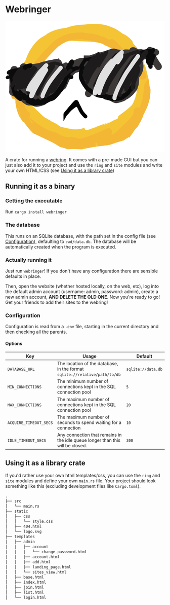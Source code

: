 # Webringer
![Logo](static/logo.svg)

A crate for running a [webring](https://en.wikipedia.org/wiki/Webring). It comes with a pre-made
GUI but you can just also add it to your project and use the `ring` and `site` modules and write your own HTML/CSS (see [Using it as a library crate](#using-it-as-a-library-crate))

## Running it as a binary
### Getting the executable

Run `cargo install webringer`

### The database
This runs on an SQLite database, with the path set in the config file (see [Configuration](#configuration)), defaulting to `cwd/data.db`. 
The database will be automatically created when the program is executed.

### Actually running it
Just run `webringer`! If you don't have any configuration there are sensible defaults in place.

Then, open the website (whether hosted locally, on the web, etc), log into the default admin
account (username: admin, password: admin), create a new admin account, **AND DELETE THE OLD ONE**.
Now you're ready to go! Get your friends to add their sites to the webring!

### Configuration
Configuration is read from a `.env` file, starting in the current directory and then checking all the parents.

#### Options
| Key   | Usage    | Default |
|--------------- | --------------- | --------------- |
| `DATABASE_URL`   | The location of the database, in the format `sqlite://relative/path/to/db`   | `sqlite://data.db` |
| `MIN_CONNECTIONS`   | The minimum number of connections kept in the SQL connection pool   | `5` |
| `MAX_CONNECTIONS`   | The maximum number of connections kept in the SQL connection pool   | `20` |
| `ACQUIRE_TIMEOUT_SECS`   | The maximum number of seconds to spend waiting for a connection   | `10` |
| `IDLE_TIMEOUT_SECS` | Any connection that remains in the idle queue longer than this will be closed. | `300` |


## Using it as a library crate
If you'd rather use your own html templates/css, you can use the `ring` and `site` modules and
define your own `main.rs` file. Your project should look something like this (excluding
development files like `Cargo.toml`).

```
.
├── src
│   └── main.rs
├── static
│   ├── css
│   │   └── style.css
│   ├── 404.html
│   └── logo.svg
├── templates
│   ├── admin
│   │   ├── account
│   │   │   └── change-password.html
│   │   ├── account.html
│   │   ├── add.html
│   │   ├── landing_page.html
│   │   └── sites_view.html
│   ├── base.html
│   ├── index.html
│   ├── join.html
│   ├── list.html
│   └── login.html
```
